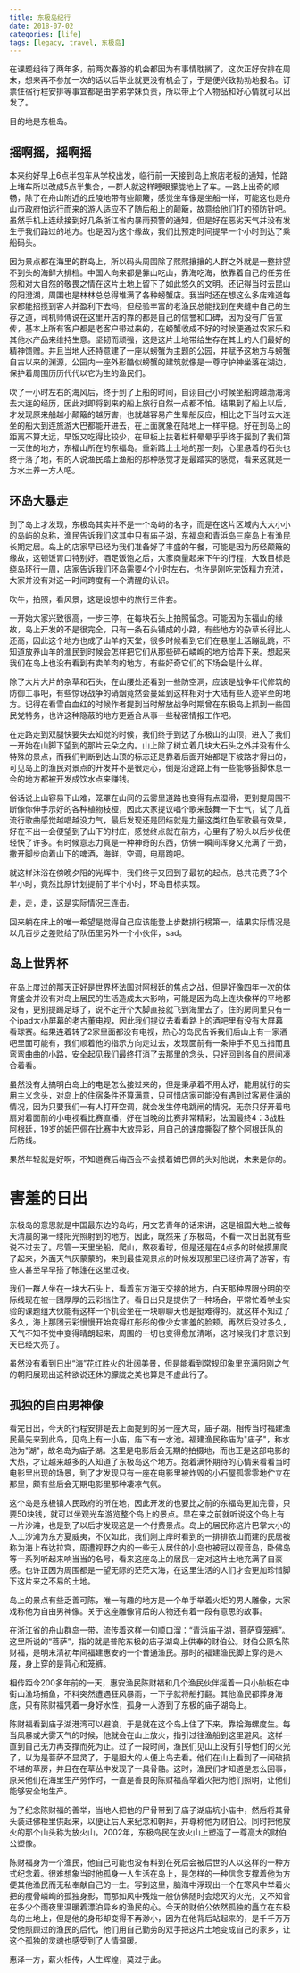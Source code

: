 ```yaml
---
title: 东极岛纪行
date: 2018-07-02
categories: [life]
tags: [legacy, travel, 东极岛]
---
```


在课题组待了两年多，前两次春游的机会都因为有事情耽搁了，这次正好安排在周末，想来再不参加一次的话以后毕业就更没有机会了，于是便兴致勃勃地报名。订票住宿行程安排等事宜都是由学弟学妹负责，所以带上个人物品和好心情就可以出发了。

目的地是东极岛。

## 摇啊摇，摇啊摇

本来约好早上6点半包车从学校出发，临行前一天接到岛上旅店老板的通知，怕路上堵车所以改成5点半集合，一群人就这样睡眼朦胧地上了车。一路上出奇的顺畅，除了在舟山附近的丘陵地带有些颠簸，感觉坐车像是坐船一样，可能这也是舟山市政府怕远行而来的游人适应不了随后船上的颠簸，故意给他们打的预防针吧。虽然手机上连续接到好几条浙江省内暴雨预警的通知，但是好在恶劣天气并没有发生于我们路过的地方。也是因为这个缘故，我们比预定时间提早一个小时到达了乘船码头。

因为景点都在海里的群岛上，所以码头周围除了熙熙攘攘的人群之外就是一整排望不到头的海鲜大排档。中国人向来都是靠山吃山，靠海吃海，依靠着自己的任劳任怨和对大自然的敬畏之情在这片土地上留下了如此悠久的文明。还记得当时去昆山的阳澄湖，周围也是林林总总得堆满了各种螃蟹店。我当时还在想这么多店难道每家都能招揽到客人并盈利下去吗，但经验丰富的老渔民总能找到在夹缝中自己的生存之道，司机师傅说在这里开店的靠的都是自己的信誉和口碑，因为没有广告宣传，基本上所有客户都是老客户带过来的，在螃蟹收成不好的时候便通过农家乐和其他水产品来维持生意。坚韧而顽强，这是这片土地带给生存在其上的人们最好的精神馈赠。并且当地人还特意建了一座以螃蟹为主题的公园，并赋予这地方与螃蟹自古以来的渊源，公园内一座外形酷似螃蟹的建筑就像是一尊守护神坐落在湖边，保护着周围历历代代以它为生的渔民们。

吹了一小时左右的海风后，终于到了上船的时间，自诩自己小时候坐船跨越渤海湾去大连的经历，因此对即将到来的船上旅行自然一点都不怕。结果到了船上以后，才发现原来船越小颠簸的越厉害，也就越容易产生晕船反应，相比之下当时去大连坐的船大到连旅游大巴都能开进去，在上面就象在陆地上一样平稳。好在到岛上的距离不算太远，早饭又吃得比较少，在甲板上扶着栏杆晕晕乎乎终于摇到了我们第一天住的地方，东福山所在的东福岛。重新踏上土地的那一刻，心里悬着的石头也终于落了地，有的人说渔民踏上渔船的那种感觉才是最踏实的感觉，看来这就是一方水土养一方人吧。

## 环岛大暴走

到了岛上才发现，东极岛其实并不是一个岛屿的名字，而是在这片区域内大大小小的岛屿的总称，渔民告诉我们这其中只有庙子湖，东福岛和青浜岛三座岛上有渔民长期定居。岛上的店家早已经为我们准备好了丰盛的午餐，可能是因为历经颠簸的缘故，这顿饭胃口特别好。酒足饭饱之后，大家商量起来下午的行程，大致目标是绕岛环行一周，店家告诉我们环岛需要4个小时左右，也许是刚吃完饭精力充沛，大家并没有对这一时间跨度有一个清醒的认识。

吹牛，拍照，看风景，这是设想中的旅行三件套。

一开始大家兴致很高，一步三停，在每块石头上拍照留念。可能因为东福山的缘故，岛上开发的不是很完全，只有一条石头铺成的小路，有些地方的杂草长得比人还高，因此这个地方也成了山羊的天堂，很多时候看到它们在悬崖上活蹦乱跳，不知道放养山羊的渔民到时候会怎样把它们从那些碎石嶙峋的地方给弄下来。想起来我们在岛上也没有看到有卖羊肉的地方，有些好奇它们的下场会是什么样。

除了大片大片的杂草和石头，在山腰处还看到一些防空洞，应该是战争年代修筑的防御工事吧，有些惊讶战争的硝烟竟然会蔓延到这样相对于大陆有些人迹罕至的地方。记得在看雪白血红的时候作者提到当时解放战争时期曾在东极岛上抓到一些国民党特务，也许这种隐蔽的地方更适合从事一些秘密情报工作吧。

在走路走到双腿快要失去知觉的时候，我们终于到达了东极山的山顶，进入了我们一开始在山脚下望到的那片云朵之内。山上除了树立着几块大石头之外并没有什么特殊的景点，而我们判断到达山顶的标志还是靠着后面开始都是下坡路才得出的，可见岛上的渔民对景点的开发并不是很走心，倒是沿途路上有一些能够搭脚休息一会的地方都被开发成饮水点来赚钱。

俗话说上山容易下山难，笼罩在山间的云雾里道路也变得有点湿滑，更别提周围不断像你伸手示好的各种植物枝桠，因此大家提议唱个歌来鼓舞一下士气，试了几首流行歌曲感觉越唱越没力气，最后发现还是团结就是力量这类红色军歌最有效果，好在不出一会便望到了山下的村庄，感觉终点就在前方，心里有了盼头以后步伐便轻快了许多。有时候意志力真是一种神奇的东西，仿佛一瞬间浑身又充满了干劲，撒开脚步向着山下的啤酒，海鲜，空调，电扇跑吧。

就这样沐浴在傍晚夕阳的光辉中，我们终于又回到了最初的起点。总共花费了3个半小时，竟然比原计划提前了半个小时，环岛目标实现。

走，走，走，这是实际情况三连击。

回来躺在床上的唯一希望是觉得自己应该能登上步数排行榜第一，结果实际情况是以几百步之差败给了队伍里另外一个小伙伴，sad。

## 岛上世界杯

在岛上度过的那天正好是世界杯法国对阿根廷的焦点之战，但是好像四年一次的体育盛会并没有对岛上居民的生活造成太大影响，可能是因为岛上连块像样的平地都没有，更别提踢足球了，说不定开个大脚直接就飞到海里去了。住的房间里只有一个ipad大小屏幕的老古董电视，因此我们提议去看看路上的酒吧里有没有大屏幕看球赛。结果连着转了2家里面都没有电视，热心的岛民告诉我们后山上有一家酒吧里面可能有，我们顺着他的指示方向走过去，发现面前有一条伸手不见五指而且弯弯曲曲的小路，安全起见我们最终打消了去那里的念头，只好回到各自的房间凑合着看。

虽然没有太搞明白岛上的电是怎么接过来的，但是秉承着不用太好，能用就行的实用主义念头，对岛上的住宿条件还算满意，只可惜店家可能没有遇到过客房住满的情况，因为只要我们一有人打开空调，就会发生停电跳闸的情况，无奈只好开着电扇对着面前的小电视看比赛直播，好在当晚的比赛非常精彩，法国最终4：3战胜阿根廷，19岁的姆巴佩在比赛中大放异彩，用自己的速度撕裂了整个阿根廷队的后防线。

果然年轻就是好啊，不知道赛后梅西会不会摸着姆巴佩的头对他说，未来是你的。

# 害羞的日出

东极岛的意思就是中国最东边的岛屿，用文艺青年的话来讲，这是祖国大地上被每天清晨的第一缕阳光照射到的地方。因此，既然来了东极岛，不看一次日出就有些说不过去了。尽管一天里坐船，爬山，熬夜看球，但是还是在4点多的时候摸黑爬了起来，外面天气灰蒙蒙的，来到最佳观景点的时候发现那里已经挤满了游客，有些人甚至早早搭了帐篷在这里过夜。

我们一群人坐在一块大石头上，看着东方海天交接的地方，白天那种界限分明的交际线现在被一团厚厚的云彩挡住了。看日出只是提供了一种场合，平常忙着学业实验的课题组大伙能有这样一个机会坐在一块聊聊天也是挺难得的。就这样不知过了多久，海上那团云彩慢慢开始变得红彤彤的像少女害羞的脸颊。再然后没过多久，天气不知不觉中变得晴朗起来，周围的一切也变得愈加清晰，这时候我们才意识到天已经大亮了。

虽然没有看到日出“海”花红胜火的壮阔美景，但是能看到常规印象里充满阳刚之气的朝阳展现出这种欲说还休的朦胧之美也算是不虚此行了。

## 孤独的自由男神像

看完日出，今天的行程安排是去上面提到的另一座大岛，庙子湖。相传当时福建渔民最先来到此岛，见岛上有一小庙，庙下有一水池。福建渔民称庙为"庙子"，称水池为"湖"，故名岛为庙子湖。这里是电影后会无期的拍摄地，而也正是这部电影的大热，才让越来越多的人知道了东极岛这个地方。抱着满怀期待的心情来看看当时电影里出现的场景，到了才发现只有一座在电影里被炸毁的小石屋孤零零地伫立在那里，颇有些后会无期电影里那种凄凉气氛。

这个岛是东极镇人民政府的所在地，因此开发的也要比之前的东福岛更加完善，只要50块钱，就可以坐观光车游览整个岛上的景点。早在来之前就听说这个岛上有一片沙滩，也是到了以后才发现这是一个付费景点。岛上的居民称这片巴掌大小的人工沙滩为东方夏威夷，不仅如此，我们刚上岸时看到的一排排依山而建的民居被称为海上布达拉宫，周遭视野之内的一些无人居住的小岛也被冠以观音岛，卧佛岛等一系列听起来响当当的名号，看来这座岛上的居民一定对这片土地充满了自豪感。也许正因为周围都是一望无际的茫茫大海，在这里生活的人们才会更加珍惜脚下这片来之不易的土地。

岛上的景点有些乏善可陈，唯一有趣的地方是一个单手举着火炬的男人雕像，大家戏称他为自由男神像。关于这座雕像背后的人物还有着一段有意思的故事。

在浙江省的舟山群岛一带，流传着这样一句顺口溜：“青浜庙子湖，菩萨穿笼裤”。这里所说的“菩萨”，指的就是普陀东极的庙子湖岛上供奉的财伯公。财伯公原名陈财福，是明末清初年间福建惠安的一个普通渔民。那时的福建渔民脚上穿的是木屐，身上穿的是背心和笼裤。

相传距今200多年前的一天，惠安渔民陈财福和几个渔民伙伴摇着一只小舢板在中街山渔场捕鱼，不料突然遭遇狂风暴雨，一下子就将船打翻。其他渔民都葬身海底，只有陈财福凭着一身好水性，孤身一人游到了东极的庙子湖岛上。

陈财福看到庙子湖港湾可以避浪，于是就在这个岛上住了下来，靠拾海螺度生。每当风暴或大雾天气的时候，他就会在山上放火，指引过往渔船到这里避风。这样一直到自己无力再支撑而死为止。过了一段时间，渔民们见山上没有引导他们的火光了，以为是菩萨不显灵了，于是胆大的人便上岛去看。他们在山上看到了一间破损不堪的草房，并且在在草丛中发现了一具骨骼。这时，渔民们才知道是怎么回事，原来他们在海里生产劳作时，一直是善良的陈财福高举着火把为他们照明，让他们能够安全地生产。

为了纪念陈财福的善举，当地人把他的尸骨带到了庙子湖庙坑小庙中，然后将其骨头装进佛柜里供起来，以便让后人来纪念和朝拜，并尊称他为财伯公。同时把他放火的那个山头称为放火山。2002年，东极岛民在放火山上塑造了一尊高大的财伯公塑像。

陈财福身为一个渔民，他自己可能也没有料到在死后会被后世的人以这样的一种方式纪念着。很难想象当时他孤身一人生活在岛上，是怎样的一种信念支撑着他为方便其他渔民而无私奉献自己的一生。写到这里，脑海中浮现出一个在寒风中举着火把的瘦骨嶙峋的孤独身影，而那如风中残烛一般仿佛随时会熄灭的火光，又不知曾在多少个雨夜里温暖着漂泊异乡的渔民的心。今天的财伯公依然孤独的矗立在东极岛的土地上，但是他的身形却变得不再渺小，因为在他背后站起来的，是千千万万受他照顾过的渔民的后代，他们用自己勤劳的双手把这片土地变成自己的家乡，让这个孤独的灵魂也感受到了人情温暖。

惠泽一方，薪火相传，人生辉煌，莫过于此。